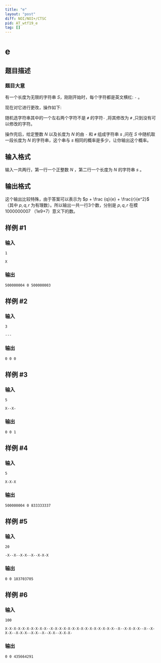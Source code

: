 ```yaml
---
title: "e"
layout: "post"
diff: NOI/NOI+/CTSC
pid: AT_wtf19_e
tag: []
---
```


# e

## 题目描述

### 题目大意
有一个长度为无限的字符串 $S$，刚刚开始时，每个字符都是英文横杠: ```-```  。

现在对它进行更改，操作如下:

随机选字符串其中的一个左右两个字符不是  ```#``` 的字符```-``` ,将其修改为 ```#``` ,只到没有可以修改的字符。

操作完后，给定整数 $N$ 以及长度为 $N$ 的由 ```-``` 和 ```#``` 组成字符串 $s$ ,问在 $S$ 中随机取一段长度为 $N$ 的字符串，这个串与 $s$ 相同的概率是多少，让你输出这个概率。

## 输入格式

输入一共两行，第一行一个正整数 $N$ ，第二行一个长度为 $N$ 的字符串 $s$ 。

## 输出格式

这个输出比较特殊，由于答案可以表示为 $p + \frac {q}{e} + \frac{r}{e^2}$ （其中 $p,q,r$ 为有理数）。所以输出一共一行3个数，分别是 $p,q,r$ 在模 1000000007 （1e9+7）意义下的数。

## 样例 #1

### 输入

```
1
X
```

### 输出

```
500000004 0 500000003
```

## 样例 #2

### 输入

```
3
---
```

### 输出

```
0 0 0
```

## 样例 #3

### 输入

```
5
X--X-
```

### 输出

```
0 0 1
```

## 样例 #4

### 输入

```
5
X-X-X
```

### 输出

```
500000004 0 833333337
```

## 样例 #5

### 输入

```
20
-X--X--X-X--X--X-X-X
```

### 输出

```
0 0 183703705
```

## 样例 #6

### 输入

```
100
X-X-X-X-X-X-X-X-X-X--X-X-X-X-X-X-X-X-X-X-X-X-X-X-X--X--X-X-X-X--X--X-X-X--X-X-X--X-X--X--X-X--X-X-X-
```

### 输出

```
0 0 435664291
```

